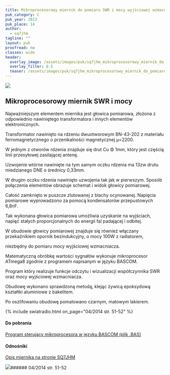 ```yaml
---
title: Mikroprocesorowy miernik do pomiaru SWR i mocy wyjściowej wzmacniacza
puk_category: C
puk_year: 2013
puk_place: 14
author: 
  - sq7jhm
tagline: ""
layout: puk
proofread: no
classes: wide
header:
  overlay_image: /assets/images/puk/sq7jhm_mikroprocesorowy_miernik_do_pomiaru_swr_i_mocy_wyjściowej_wzmacniacza.jpg
  overlay_filter: 0.5
  teaser: /assets/images/puk/sq7jhm_mikroprocesorowy_miernik_do_pomiaru_swr_i_mocy_wyjściowej_wzmacniacza.jpg
---
```






 



![](assets/data/img/projects/2013-14-0.jpg) 



Mikroprocesorowy miernik SWR i mocy
-----------------------------------









 Najważniejszym elementem miernika jest głowica pomiarowa, złożona z odpowiednio nawiniętego transformatora i innych elementów elektronicznych.

 Transformator nawinięto na rdzeniu dwuotworowym BN-43-202 z materiału ferromagnetycznego o przenikalności magnetycznej μ=2200.

 W jednym z otworów rdzenia znajduje się drut Cu Φ 1mm, który jest częścią linii przesyłowej zasilającej antenę.

 Uzwojenie wtórne nawinięte na tym samym oczku rdzenia ma 13zw drutu miedzianego DNE o średnicy 0,33mm.

 W drugim oczku rdzenia nawinięto uzwojenia tak jak w pierwszym. Sposób połączenia elementów obrazuje schemat i widok głowicy pomiarowej.

 Całość zamknięto w puszcze zlutowanej z blachy ocynowanej. Napięcia pomiarowe wyprowadzono za pomocą kondensatorów przepustowych 6,8nF.

 Tak wykonana głowica pomiarowa umożliwia uzyskanie na wyjściach, napięć stałych proporcjonalnych do energii fal padającej i odbitej.








 W obudowie głowicy pomiarowej znajduje się również włączany przekaźnikiem opornik bezindukcyjny, o mocy 100W z radiatorem,

 niezbędny do pomiaru mocy wyjściowej wzmacniacza.






 Matematyczną obróbkę wartości sygnałów wykonuje mikroprocesor ATmega8 zgodnie z programem napisanym w języku BASCOM.

 Program który realizuje funkcje odczytu i wizualizacji współczynnika SWR oraz mocy wyjściowej wzmacniacza.






 Obudowę wykonano sprawdzoną metodą, klejąc żywicą epoksydową kształtki aluminiowe z bakelitem.

 Po oszlifowaniu obudowę pomalowano czarnym, matowym lakierem.



{% include swiatradio.html on_page="04/2014 str. 51-52" %}
#### Do pobrania

[Program sterujący mikroprocesora w języku BASCOM (plik .BAS)](/assets/bin/SQ7JHM_Miernik-SWR-i-mocy_program-BASCOM.bas)




#### Odnośniki

[Opis miernika na stronie SQ7JHM](https://sq7jhm.pzk.pl/swrmeter.html)

 



![](assets/img/logo/sr_logo_s.jpg)###### 04/2014 str. 51-52

 





 


